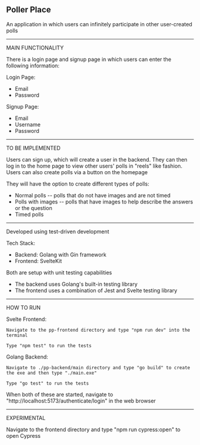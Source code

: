 Poller Place
----------------------------------------

An application in which users can infinitely participate in other user-created polls 

----------------------------------------
MAIN FUNCTIONALITY

There is a login page and signup page in which users can enter the following information:

Login Page:
- Email
- Password

Signup Page:
- Email
- Username
- Password
----------------------------------------
TO BE IMPLEMENTED

Users can sign up, which will create a user in the backend. 
They can then log in to the home page to view other users' polls in "reels" like fashion.
Users can also create polls via a button on the homepage

They will have the option to create different types of polls:
- Normal polls -- polls that do not have images and are not timed
- Polls with images -- polls that have images to help describe the answers or the question
- Timed polls



----------------------------------------
Developed using test-driven development

Tech Stack:
- Backend: Golang with Gin framework
- Frontend: SvelteKit

Both are setup with unit testing capabilities
- The backend uses Golang's built-in testing library
- The frontend uses a combination of Jest and Svelte testing library

----------------------------------------
HOW TO RUN

Svelte Frontend:

    Navigate to the pp-frontend directory and type "npm run dev" into the terminal

    Type "npm test" to run the tests

Golang Backend:

    Navigate to ./pp-backend/main directory and type "go build" to create the exe and then type "./main.exe"

    Type "go test" to run the tests


When both of these are started, navigate to "http://localhost:5173/authenticate/login" in the web browser

----------------------------------------

EXPERIMENTAL

Navigate to the frontend directory and type "npm run cypress:open" to open Cypress
